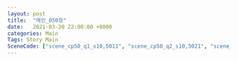 ```yaml
---
layout: post
title:  "메인_050장"
date:   2021-03-20 22:00:00 +0000
categories: Main
Tags: Story Main
SceneCode: ["scene_cp50_q1_s10,5011", "scene_cp50_q2_s10,5021", "scene_cp50_q2_s20,5022", "scene_cp50_q3_s20,5031", "scene_cp50_q4_s20,5041", "scene_cp50_q4_s30,5042"]
---
```

